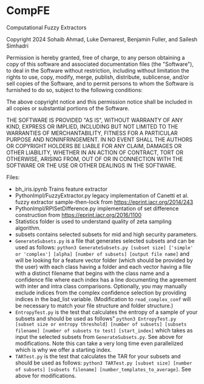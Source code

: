# CompFE
Computational Fuzzy Extractors
 

Copyright 2024  Sohaib Ahmad, Luke Demarest, Benjamin Fuller, and Sailesh Simhadri

Permission is hereby granted, free of charge, to any person obtaining a copy of this software and associated documentation files (the "Software"), to deal in the Software without restriction, including without limitation the rights to use, copy, modify, merge, publish, distribute, sublicense, and/or sell copies of the Software, and to permit persons to whom the Software is furnished to do so, subject to the following conditions:

The above copyright notice and this permission notice shall be included in all copies or substantial portions of the Software.

THE SOFTWARE IS PROVIDED "AS IS", WITHOUT WARRANTY OF ANY KIND, EXPRESS OR IMPLIED, INCLUDING BUT NOT LIMITED TO THE WARRANTIES OF MERCHANTABILITY, FITNESS FOR A PARTICULAR PURPOSE AND NONINFRINGEMENT. IN NO EVENT SHALL THE AUTHORS OR COPYRIGHT HOLDERS BE LIABLE FOR ANY CLAIM, DAMAGES OR OTHER LIABILITY, WHETHER IN AN ACTION OF CONTRACT, TORT OR OTHERWISE, ARISING FROM, OUT OF OR IN CONNECTION WITH THE SOFTWARE OR THE USE OR OTHER DEALINGS IN THE SOFTWARE.

Files:
* bh_iris.ipynb Trains feature extractor
* PythonImpl/FuzzyExtractor.py legacy implementation of Canetti et al. fuzzy extractor sample-then-lock from https://eprint.iacr.org/2014/243
* PythonImpl/RPISetDifference.py implementation of set difference construction from https://eprint.iacr.org/2016/1100
* Statistics folder is used to understand quality of zeta sampling algorithm.
* subsets contains selected subsets for mid and high security parameters.
* `GenerateSubsets.py` is a file that generates selected subsets and can be used as follows: `python3 GenerateSubsets.py [subset size] ['simple' or 'complex'] [alpha] [number of subsets] [output file name]` and will be looking for a feature vector folder (which should be provided by the user) with each class having a folder and each vector having a file with a distinct filename that begins with the class name and a confidence file where each index has a line documenting the agreement with inter and intra class comparisons. Optionally, you may manually exclude indices from the complex confidence selection by providing indices in the bad_list variable. (Modification to `read_complex_conf` will be necessary to match your file structure and folder structure.)
* `EntropyTest.py` is the test that calculates the entropy of a sample of your subsets and should be used as follows" `python3 EntropyTest.py [subset size or entropy threshold] [number of subsets] [subsets filename] [number of subsets to test] [start_index]` which takes as input the selected subsets from `GenerateSubsets.py`. See above for modifications. Note this can take a very long time even parallelized which is why we offer a starting index.
* `TARTest.py` is the test that calculates the TAR for your subsets and should be used as follows: `python3 TARTest.py [subset size] [number of subsets] [subsets filename] [number_templates_to_average]`. See above for modifications.  
